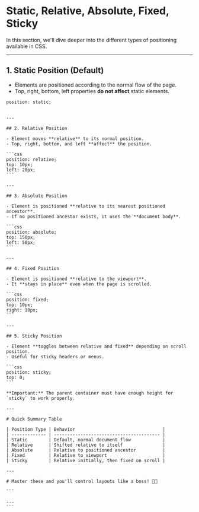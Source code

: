 # Static, Relative, Absolute, Fixed, Sticky

In this section, we'll dive deeper into the different types of positioning available in CSS.

---

## 1. Static Position (Default)

- Elements are positioned according to the normal flow of the page.
- Top, right, bottom, left properties **do not affect** static elements.

```css
position: static;
```

````

---

## 2. Relative Position

- Element moves **relative** to its normal position.
- Top, right, bottom, and left **affect** the position.

```css
position: relative;
top: 10px;
left: 20px;
```

---

## 3. Absolute Position

- Element is positioned **relative to its nearest positioned ancestor**.
- If no positioned ancestor exists, it uses the **document body**.

```css
position: absolute;
top: 150px;
left: 50px;
```

---

## 4. Fixed Position

- Element is positioned **relative to the viewport**.
- It **stays in place** even when the page is scrolled.

```css
position: fixed;
top: 10px;
right: 10px;
```

---

## 5. Sticky Position

- Element **toggles between relative and fixed** depending on scroll position.
- Useful for sticky headers or menus.

```css
position: sticky;
top: 0;
```

**Important:** The parent container must have enough height for `sticky` to work properly.

---

# Quick Summary Table

| Position Type | Behavior                                 |
| ------------- | ---------------------------------------- |
| Static        | Default, normal document flow            |
| Relative      | Shifted relative to itself               |
| Absolute      | Relative to positioned ancestor          |
| Fixed         | Relative to viewport                     |
| Sticky        | Relative initially, then fixed on scroll |

---

# Master these and you'll control layouts like a boss! 🎯👑

```

---
```
````
